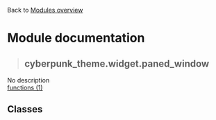 Back to [Modules overview](https://github.com/pyrustic/cyberpunk-theme/blob/master/docs/modules/README.md)
  
# Module documentation
>## cyberpunk\_theme.widget.paned\_window
No description
<br>
[functions (1)](https://github.com/pyrustic/cyberpunk-theme/blob/master/docs/modules/content/cyberpunk_theme.widget.paned_window/functions.md)


## Classes

